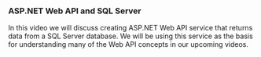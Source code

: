 ### ASP.NET Web API and SQL Server

In this video we will discuss creating ASP.NET Web API service that returns data from a SQL Server database. We will be using this service as the basis for understanding many of the Web API concepts in our upcoming videos.
